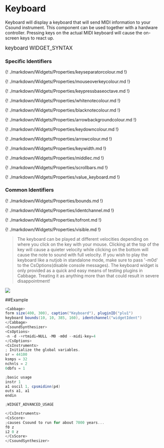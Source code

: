 # Keyboard

Keyboard will display a keyboard that will send MIDI information to your Csound instrument. This component can be used together with a hardware controller. Pressing keys on the actual MIDI keyboard will cause the on-screen keys to react up. 

<big></pre>
keyboard WIDGET_SYNTAX
</pre></big>

### Specific Identifiers

{! ./markdown/Widgets/Properties/keyseparatorcolour.md !} 

{! ./markdown/Widgets/Properties/mouseoverkeycolour.md !}  

{! ./markdown/Widgets/Properties/keypressbaseoctave.md !}  

{! ./markdown/Widgets/Properties/whitenotecolour.md !}  

{! ./markdown/Widgets/Properties/blacknotecolour.md !} 

{! ./markdown/Widgets/Properties/arrowbackgroundcolour.md !} 

{! ./markdown/Widgets/Properties/keydowncolour.md !} 

{! ./markdown/Widgets/Properties/arrowcolour.md !} 

{! ./markdown/Widgets/Properties/keywidth.md !} 

{! ./markdown/Widgets/Properties/middlec.md !}

{! ./markdown/Widgets/Properties/scrollbars.md !}

{! ./markdown/Widgets/Properties/value_keyboard.md !}

### Common Identifiers

{! ./markdown/Widgets/Properties/bounds.md !}  

{! ./markdown/Widgets/Properties/identchannel.md !}  

{! ./markdown/Widgets/Properties/tofront.md !} 

{! ./markdown/Widgets/Properties/visible.md !}  


<!--(End of identifiers)/-->

>The keyboard can be played at different velocities depending on where you click on the key with your mouse. Clicking at the top of the key will cause a quieter velocity while clicking on the bottom will cause the note to sound with full velocity. If you wish to play the keyboard like a nutjob in standalone mode, make sure to pass '-m0d' to the CsOptions(disable console messages). The keyboard widget is only provided as a quick and easy means of testing plugins in Cabbage. Treating it as anything more than that could result in severe disappointment!  

![](../images/keyboard.gif)

##Example
<!--(Widget Example)/-->
```csharp
<Cabbage>
form size(400, 300), caption("Keyboard"), pluginID("plu1")
keyboard bounds(10, 10, 385, 160), identchannel("widgetIdent")
</Cabbage>
<CsoundSynthesizer>
<CsOptions>
-n -d -+rtmidi=NULL -M0 -m0d --midi-key=4
</CsOptions>
<CsInstruments>
; Initialize the global variables. 
sr = 44100
ksmps = 32
nchnls = 2
0dbfs = 1

;basic usage
instr 1 
a1 oscil 1, cpsmidinn(p4)
outs a1, a1
endin        

;WIDGET_ADVANCED_USAGE

</CsInstruments>
<CsScore>
;causes Csound to run for about 7000 years...
f0 z
i2 0 z
</CsScore>
</CsoundSynthesizer>
```
<!--(Widget Example)/-->
